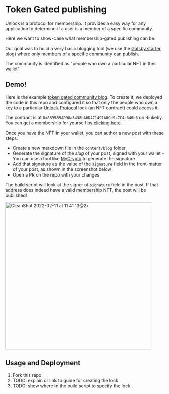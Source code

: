 # Token Gated publishing

Unlock is a protocol for membership. It provides a easy way for any application to determine if a user is a member of a specific community.

Here we want to show-case what membership-gated publishing can be.

Our goal was to build a very basic blogging tool (we use the [Gatsby starter blog](https://github.com/gatsbyjs/gatsby-starter-blog)) where only members of a specific community can publish.

The community is identified as "people who own a particular NFT in their wallet".

## Demo!

Here is the example [token gated community blog](https://tokengatedpublishingmain.gatsbyjs.io/hello-world/). To create it, we deployed the code in this repo and configured it so that only the people who own a key to a particular [Unlock Protocol](https://unlock-protocol.com/) lock (an NFT contract) could access it.

The contract is at `0x889559AD98a3438bA6D471491A8Cd9c7C4c640b6` on Rinkeby.
You can get a membership for yourself [by clicking here](https://app.unlock-protocol.com/checkout?redirectUri=https%3A%2F%2Ftokengatedpublishingmain.gatsbyjs.io%2F&paywallConfig=%7B%22locks%22%3A%7B%220x889559AD98a3438bA6D471491A8Cd9c7C4c640b6%22%3A%7B%22network%22%3A4%7D%7D%2C%22pessimistic%22%3Atrue%2C%22persistentCheckout%22%3Atrue%2C%22icon%22%3A%22https%3A%2F%2Flocksmith.unlock-protocol.com%2Flock%2F0x889559AD98a3438bA6D471491A8Cd9c7C4c640b6%2Ficon%22%7D).

Once you have the NFT in your wallet, you can author a new post with these steps:

* Create a new markdown file in the `content/blog` folder
* Generate the signature of the _slug_ of your post, signed with your wallet - You can use a tool like [MyCrypto](https://app.mycrypto.com/sign-message) to generate the signature
* Add that signature as the value of the `signature` field in the front-matter of your post, as shown in the screenshot below
* Open a PR on the repo with your changes

The build script will look at the signer of `signature` field in the post. If that address does indeed have a valid membership NFT, the post will be published!

<img width="466" alt="CleanShot 2022-02-11 at 11 41 13@2x" src="https://user-images.githubusercontent.com/50103/153579854-a5bcf12a-20d5-4ff6-abe1-40f6863c5ed5.png">

## Usage and Deployment

1. Fork this repo
2. TODO: explain or link to guide for creating the lock
3. TODO: show where in the build script to specify the lock


